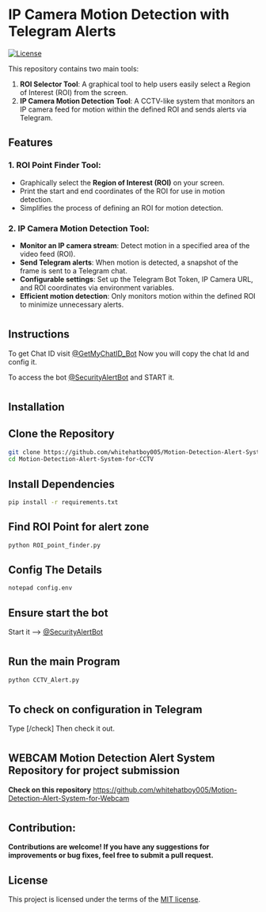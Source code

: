# IP Camera Motion Detection with Telegram Alerts
[![License](https://img.shields.io/github/license/whitehatboy005/Motion-Detection-Alert-System-for-CCTV)](LICENSE.md)

This repository contains two main tools:
1. **ROI Selector Tool**: A graphical tool to help users easily select a Region of Interest (ROI) from the screen.
2. **IP Camera Motion Detection Tool**: A CCTV-like system that monitors an IP camera feed for motion within the defined ROI and sends alerts via Telegram.

## Features
### 1. ROI Point Finder Tool:
- Graphically select the **Region of Interest (ROI)** on your screen.
- Print the start and end coordinates of the ROI for use in motion detection.
- Simplifies the process of defining an ROI for motion detection.

### 2. IP Camera Motion Detection Tool:
- **Monitor an IP camera stream**: Detect motion in a specified area of the video feed (ROI).
- **Send Telegram alerts**: When motion is detected, a snapshot of the frame is sent to a Telegram chat.
- **Configurable settings**: Set up the Telegram Bot Token, IP Camera URL, and ROI coordinates via environment variables.
- **Efficient motion detection**: Only monitors motion within the defined ROI to minimize unnecessary alerts.
#
## Instructions
To get Chat ID visit [@GetMyChatID_Bot](https://t.me/GetMyChatID_Bot) Now you will copy the chat Id and config it.

To access the bot [@SecurityAlertBot](http://t.me/CAMSEC_AlertBot) and START it.
#
## Installation
## Clone the Repository
```bash
git clone https://github.com/whitehatboy005/Motion-Detection-Alert-System-for-CCTV
cd Motion-Detection-Alert-System-for-CCTV
```
## Install Dependencies
```bash
pip install -r requirements.txt
```
## Find ROI Point for alert zone
```bash
python ROI_point_finder.py
```
## Config The Details
```bash
notepad config.env
```
## Ensure start the bot
Start it --> [@SecurityAlertBot](http://t.me/CAMSEC_AlertBot)
#
## Run the main Program
```bash
python CCTV_Alert.py
```
#
## To check on configuration in Telegram
Type [/check] Then check it out.
#
## WEBCAM Motion Detection Alert System Repository for project submission
  **Check on this repository** https://github.com/whitehatboy005/Motion-Detection-Alert-System-for-Webcam
#

## Contribution:
**Contributions are welcome! If you have any suggestions for improvements or bug fixes, feel free to submit a pull request.**

## License
This project is licensed under the terms of the [MIT license](LICENSE.md).

